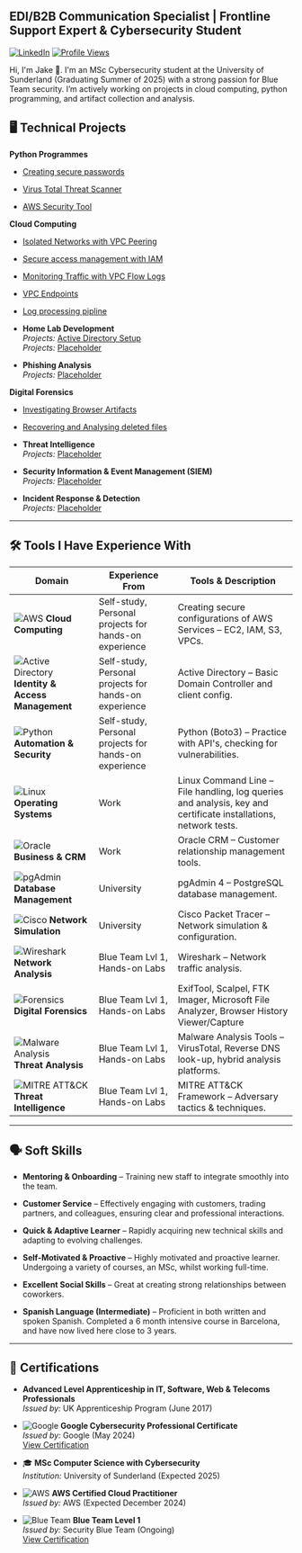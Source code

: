 ## EDI/B2B Communication Specialist | Frontline Support Expert & Cybersecurity Student  
[![LinkedIn](https://img.shields.io/badge/LinkedIn-Connect-blue?style=flat&logo=linkedin)](https://www.linkedin.com/in/jake-wilson-874559265/)
[![Profile Views](https://komarev.com/ghpvc/?username=wilbcn)](https://github.com/wilbcn)

<p>Hi, I'm Jake 👋. I'm an MSc Cybersecurity student at the University of Sunderland (Graduating Summer of 2025) with a strong passion for Blue Team security. I’m actively working on projects in cloud computing, python programming, and artifact collection and analysis.

## 🖥️ Technical Projects  

**Python Programmes**  
- [Creating secure passwords](https://github.com/wilbcn/Applying-Python-to-Cybersecurity/tree/main/Fundamental/creating-secure-passwords)

- [Virus Total Threat Scanner](https://github.com/wilbcn/Applying-Python-to-Cybersecurity/tree/main/Fundamental/VT-ThreatScan)

- [AWS Security Tool](https://github.com/wilbcn/Applying-Python-to-Cybersecurity/tree/main/Fundamental/aws-security-tool)

**Cloud Computing**  
- [Isolated Networks with VPC Peering](https://github.com/wilbcn/AWS-Projects/blob/main/VPC-Peering.md)
- [Secure access management with IAM](https://github.com/wilbcn/AWS-Projects/blob/main/Secure%20Access%20Management%20with%20IAM.md)
- [Monitoring Traffic with VPC Flow Logs](https://github.com/wilbcn/AWS-Projects/blob/main/Monitoring%20traffic%20with%20VPC%20Flowlogs.md)
- [VPC Endpoints](https://github.com/wilbcn/AWS-Projects/blob/main/AWS%20VPC%20Endpoints%20%26%20S3%20Access%20with%20EC2%20Instances.md)
- [Log processing pipline](https://github.com/wilbcn/AWS-Projects/blob/main/AWS-Log-Processing-Pipeline.md)
 
- **Home Lab Development**  
  *Projects:* [Active Directory Setup](https://github.com/wilbcn/HomeLab)  
  *Projects:* [Placeholder](<link>)

- **Phishing Analysis**  
  *Projects:* [Placeholder](<link>)  

**Digital Forensics**  
- [Investigating Browser Artifacts](https://github.com/wilbcn/DigitalForensics/tree/main/WindowsBrowsers)  
- [Recovering and Analysing deleted files](https://github.com/wilbcn/DigitalForensics/tree/main/Recover-Deleted-Files)
  
- **Threat Intelligence**  
  *Projects:* [Placeholder](<link>)  

- **Security Information & Event Management (SIEM)**  
  *Projects:* [Placeholder](<link>)  

- **Incident Response & Detection**  
  *Projects:* [Placeholder](<link>)  

---

## 🛠️ Tools I Have Experience With  
| **Domain** | **Experience From** | **Tools & Description** |
|------------|------------------|--------------------------|
| ![AWS](https://img.shields.io/badge/AWS-Cloud%20Computing-orange?style=flat&logo=amazon-aws) **Cloud Computing** | Self-study, Personal projects for hands-on experience | Creating secure configurations of AWS Services – EC2, IAM, S3, VPCs. |
| ![Active Directory](https://img.shields.io/badge/Active%20Directory-User%20Management-blue) **Identity & Access Management** | Self-study, Personal projects for hands-on experience | Active Directory – Basic Domain Controller and client config. |
| ![Python](https://img.shields.io/badge/Python-Boto3-green?style=flat&logo=python) **Automation & Security** | Self-study, Personal projects for hands-on experience | Python (Boto3) – Practice with API's, checking for vulnerabilities. |
| ![Linux](https://img.shields.io/badge/Linux-Command%20Line-yellow?style=flat&logo=linux) **Operating Systems** | Work | Linux Command Line – File handling, log queries and analysis, key and certificate installations, network tests. |
| ![Oracle](https://img.shields.io/badge/Oracle-CRM-red?style=flat&logo=oracle) **Business & CRM** | Work | Oracle CRM – Customer relationship management tools. |
| ![pgAdmin](https://img.shields.io/badge/PostgreSQL-pgAdmin%204-blue?style=flat&logo=postgresql) **Database Management** | University | pgAdmin 4 – PostgreSQL database management. |
| ![Cisco](https://img.shields.io/badge/Cisco%20Packet%20Tracer-Network%20Simulation-blue?style=flat&logo=cisco) **Network Simulation** | University | Cisco Packet Tracer – Network simulation & configuration. |
| ![Wireshark](https://img.shields.io/badge/Wireshark-Network%20Analysis-blue?style=flat&logo=wireshark) **Network Analysis** | Blue Team Lvl 1, Hands-on Labs | Wireshark – Network traffic analysis. |
| ![Forensics](https://img.shields.io/badge/Digital%20Forensics-Investigation-blue) **Digital Forensics** | Blue Team Lvl 1, Hands-on Labs | ExifTool, Scalpel, FTK Imager, Microsoft File Analyzer, Browser History Viewer/Capture |
| ![Malware Analysis](https://img.shields.io/badge/Malware%20Analysis-VirusTotal-red) **Threat Analysis** | Blue Team Lvl 1, Hands-on Labs | Malware Analysis Tools – VirusTotal, Reverse DNS look-up, hybrid analysis platforms. |
| ![MITRE ATT&CK](https://img.shields.io/badge/MITRE%20ATT&CK-Threat%20Intelligence-purple?style=flat) **Threat Intelligence** | Blue Team Lvl 1, Hands-on Labs | MITRE ATT&CK Framework – Adversary tactics & techniques. |

---

## 🗣️ Soft Skills  

- **Mentoring & Onboarding** – Training new staff to integrate smoothly into the team.   

- **Customer Service** – Effectively engaging with customers, trading partners, and colleagues, ensuring clear and professional interactions.  

- **Quick & Adaptive Learner** – Rapidly acquiring new technical skills and adapting to evolving challenges.  

- **Self-Motivated & Proactive** – Highly motivated and proactive learner. Undergoing a variety of courses, an MSc, whilst working full-time.

- **Excellent Social Skills** – Great at creating strong relationships between coworkers. 

- **Spanish Language (Intermediate)** – Proficient in both written and spoken Spanish. Completed a 6 month intensive course in Barcelona, and have now lived here close to 3 years.

---

## 📄 Certifications  

- **Advanced Level Apprenticeship in IT, Software, Web & Telecoms Professionals**  
  *Issued by:* UK Apprenticeship Program (June 2017)  

- ![Google](https://img.shields.io/badge/Google-Cybersecurity-blue?style=flat&logo=google) **Google Cybersecurity Professional Certificate**  
  *Issued by:* Google (May 2024)  
  [View Certification](https://www.coursera.org/professional-certificates/google-cybersecurity)  

- 🎓 **MSc Computer Science with Cybersecurity**  
  *Institution:* University of Sunderland (Expected 2025)  

- ![AWS](https://img.shields.io/badge/AWS-Cloud%20Practitioner-orange?style=flat&logo=amazon-aws) **AWS Certified Cloud Practitioner**  
  *Issued by:* AWS (Expected December 2024)  

- ![Blue Team](https://img.shields.io/badge/Blue%20Team-Level%201-blue?style=flat&logo=security) **Blue Team Level 1**  
  *Issued by:* Security Blue Team (Ongoing)  
  [View Certification](https://www.securityblue.team/certifications/blue-team-level-1)  



